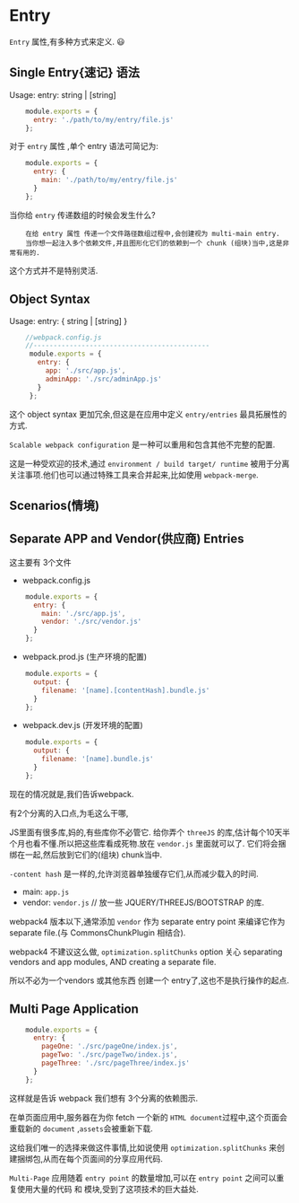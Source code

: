 # Entry

`Entry` 属性,有多种方式来定义.  :smiley:

## Single Entry{速记} 语法

Usage: entry: string | [string]
```js
    module.exports = {
      entry: './path/to/my/entry/file.js'
    };
```
对于 `entry` 属性 ,单个 entry 语法可简记为:

```js
    module.exports = {
      entry: {
        main: './path/to/my/entry/file.js'
      }
    };
```
当你给 `entry` 传递数组的时候会发生什么?

```text
    在给 entry 属性 传递一个文件路径数组过程中,会创建视为 multi-main entry.
    当你想一起注入多个依赖文件,并且图形化它们的依赖到一个 chunk (组块)当中,这是非常有用的.
```

这个方式并不是特别灵活.

## Object Syntax

Usage: entry: { <entryChunkName> string | [string] }

```js
    //webpack.config.js
    //--------------------------------------------
     module.exports = {
       entry: {
         app: './src/app.js',
         adminApp: './src/adminApp.js'
       }
     };
```
这个 object syntax 更加冗余,但这是在应用中定义 `entry/entries` 最具拓展性的方式.

`Scalable webpack configuration` 是一种可以重用和包含其他不完整的配置.

这是一种受欢迎的技术,通过 `environment / build target/ runtime` 被用于分离关注事项.他们也可以通过特殊工具来合并起来,比如使用 `webpack-merge`.

## Scenarios(情境)

## Separate APP and Vendor(供应商) Entries

这主要有 3个文件

-   webpack.config.js

```js
    module.exports = {
      entry: {
        main: './src/app.js',
        vendor: './src/vendor.js'
      }
    };
```
-   webpack.prod.js (生产环境的配置)
```js
    module.exports = {
      output: {
        filename: '[name].[contentHash].bundle.js'
      }
    };
```
-   webpack.dev.js (开发环境的配置)
```js
    module.exports = {
      output: {
        filename: '[name].bundle.js'
      }
    };
```

现在的情况就是,我们告诉webpack.

有2个分离的入口点,为毛这么干哪,

JS里面有很多库,妈的,有些库你不必管它. 给你弄个 `threeJS` 的库,估计每个10天半个月也看不懂.所以把这些库看成死物.放在 `vendor.js` 里面就可以了.
它们将会捆绑在一起,然后放到它们的(组块) chunk当中.

`-content hash` 是一样的,允许浏览器单独缓存它们,从而减少载入的时间.

-   main: `app.js`
-   vendor: `vendor.js` // 放一些 JQUERY/THREEJS/BOOTSTRAP 的库.

webpack4 版本以下,通常添加 `vendor` 作为 separate entry point 来编译它作为 separate file.(与 CommonsChunkPlugin 相结合).

webpack4 不建议这么做, `optimization.splitChunks` option 关心 separating vendors and app modules, AND creating a separate file.

所以不必为一个vendors 或其他东西 创建一个 entry了,这也不是执行操作的起点.

## Multi Page Application

```js
    module.exports = {
      entry: {
        pageOne: './src/pageOne/index.js',
        pageTwo: './src/pageTwo/index.js',
        pageThree: './src/pageThree/index.js'
      }
    };
```

这样就是告诉 webpack 我们想有 3个分离的依赖图示.

在单页面应用中,服务器在为你 fetch 一个新的 `HTML document`过程中,这个页面会重载新的 `document` ,`assets`会被重新下载.

这给我们唯一的选择来做这件事情,比如说使用 `optimization.splitChunks` 来创建捆绑包,从而在每个页面间的分享应用代码.

`Multi-Page` 应用随着 `entry point` 的数量增加,可以在 `entry point` 之间可以重复使用大量的代码 和 模块,受到了这项技术的巨大益处.

